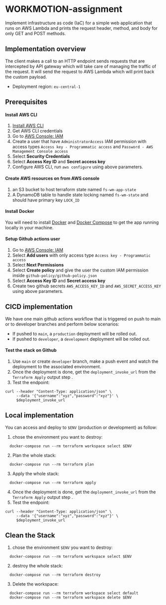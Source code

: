 # WORKMOTION-assignment

Implement infrastructure as code (IaC) for a simple web application that runs on AWS Lambda and prints the request header, method, and body for only GET and POST methods.

## Implementation overview
The client makes a call to an HTTP endpoint sends requests that are intercepted by API gateway which will take care of managing the traffic of the request. It will send the request to AWS Lambda which will print back the custom payload.
- Deployment region: `eu-central-1`

## Prerequisites

#### Install AWS CLI
1. [Install AWS CLI](http://docs.aws.amazon.com/cli/latest/userguide/installing.html)
2. Get AWS CLI credentials
3. Go to [AWS Console: IAM](https://console.aws.amazon.com/iam/home)
4. Create a user that have `AdministratorAccess` IAM permission with access types `Access key - Programmatic access` and `Password - AWS Management Console access`
4. Select **Security Credentials**
5. Select **Access Key ID** and **Secret access key**
6. Configure AWS CLI, run `aws configure` using above parameters.

#### Create AWS resources on from AWS console
1. an S3 bucket to host terraform state named `fs-wm-app-state`
2. A DynamoDB table to handle state locking named `fs-wm-state` and should have primary key `LOCK_ID`

#### Install Docker
You will need to install [Docker](https://docs.docker.com/engine/installation/) and [Docker Compose](https://docs.docker.com/compose/install/) to get the app running locally in your machine.

#### Setup Github actions user
1. Go to [AWS Console: IAM](https://console.aws.amazon.com/iamv2/home#/users)
2. Select **Add users** with only access type `Access key - Programmatic access`
3. Select **Next Permissions**
4. Select **Create policy** and give the user the custom IAM permission inside `github-policy/github-policy.json`
5. Select **Access Key ID** and  **Secret access key**
6. Create two github secrets `AWS_ACCESS_KEY_ID` and `AWS_SECRET_ACCESS_KEY` using above parameters.

## CICD implementation
We have one main github actions workflow that is triggered on push to main or to developer branches and perform below scenarios:
-  If pushed to `main`, a `production` deployment will be rolled out.
-  If pushed to `developer`, a `development` deployment will be rolled out.

#### Test the stack on Github
1. Use `main` or create `developer` branch, make a push event and watch the deployment to the associated environment.
2. Once the deployment is done, get the `deployment_invoke_url` from the `Terraform Apply` output step .
3. Test the endpoint:
````
curl --header "Content-Type: application/json" \
     --data '{"username":"xyz","password":"xyz"}' \
     $deployment_invoke_url
````

## Local implementation
You can access and deploy to `$ENV` (production or development) as follow:
1. chose the environment you want to destroy:
````
  docker-compose run --rm terraform workspace select $ENV
````
2. Plan the whole stack:
````
  docker-compose run --rm terraform plan
````
3. Apply the whole stack:
````
  docker-compose run --rm terraform apply
````
4. Once the deployment is done, get the `deployment_invoke_url` from the `Terraform Apply` output step .
5. Test the endpoint:
````
curl --header "Content-Type: application/json" \
     --data '{"username":"xyz","password":"xyz"}' \
     $deployment_invoke_url
````
## Clean the Stack
1. chose the environment `$ENV` you want to destroy:
````
  docker-compose run --rm terraform workspace select $ENV
````
2. destroy the whole stack:
````
  docker-compose run --rm terraform destroy
````
3. Delete the workspace:
````
  docker-compose run --rm terraform workspace select default
  docker-compose run --rm terraform workspace delete $ENV
````